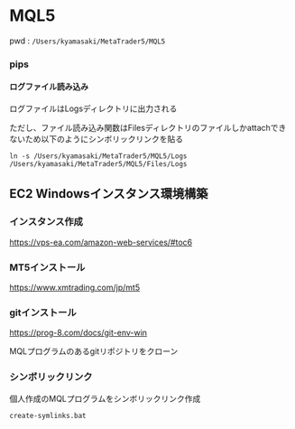 # MQL5
pwd : `/Users/kyamasaki/MetaTrader5/MQL5`


### pips
#### ログファイル読み込み
ログファイルはLogsディレクトリに出力される

ただし、ファイル読み込み関数はFilesディレクトリのファイルしかattachできないため以下のようにシンボリックリンクを貼る

`ln -s /Users/kyamasaki/MetaTrader5/MQL5/Logs /Users/kyamasaki/MetaTrader5/MQL5/Files/Logs`


## EC2 Windowsインスタンス環境構築
### インスタンス作成
https://vps-ea.com/amazon-web-services/#toc6

### MT5インストール
https://www.xmtrading.com/jp/mt5

### gitインストール
https://prog-8.com/docs/git-env-win

MQLプログラムのあるgitリポジトリをクローン

### シンボリックリンク
個人作成のMQLプログラムをシンボリックリンク作成

`create-symlinks.bat`